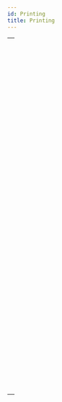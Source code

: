 ```yaml
---
id: Printing
title: Printing
---
```

||
|---|
|[<!-- INCLUDE #_command_.ACCUMULATE.Syntax -->](../../commands-legacy/accumulate.md)<br/>|
|[<!-- INCLUDE #_command_.BLOB to print settings.Syntax -->](../../commands-legacy/blob-to-print-settings.md)<br/>|
|[<!-- INCLUDE #_command_.BREAK LEVEL.Syntax -->](../../commands-legacy/break-level.md)<br/>|
|[<!-- INCLUDE #_command_.CLOSE PRINTING JOB.Syntax -->](../../commands-legacy/close-printing-job.md)<br/>|
|[<!-- INCLUDE #_command_.Get current printer.Syntax -->](../../commands-legacy/get-current-printer.md)<br/>|
|[<!-- INCLUDE #_command_.Get print marker.Syntax -->](../../commands-legacy/get-print-marker.md)<br/>|
|[<!-- INCLUDE #_command_.GET PRINT OPTION.Syntax -->](../../commands-legacy/get-print-option.md)<br/>|
|[<!-- INCLUDE #_command_.Get print preview.Syntax -->](../../commands-legacy/get-print-preview.md)<br/>|
|[<!-- INCLUDE #_command_.GET PRINTABLE AREA.Syntax -->](../../commands-legacy/get-printable-area.md)<br/>|
|[<!-- INCLUDE #_command_.GET PRINTABLE MARGIN.Syntax -->](../../commands-legacy/get-printable-margin.md)<br/>|
|[<!-- INCLUDE #_command_.Get printed height.Syntax -->](../../commands-legacy/get-printed-height.md)<br/>|
|[<!-- INCLUDE #_command_.Is in print preview.Syntax -->](../../commands-legacy/is-in-print-preview.md)<br/>|
|[<!-- INCLUDE #_command_.Level.Syntax -->](../../commands-legacy/level.md)<br/>|
|[<!-- INCLUDE #_command_.OPEN PRINTING JOB.Syntax -->](../../commands-legacy/open-printing-job.md)<br/>|
|[<!-- INCLUDE #_command_.PAGE BREAK.Syntax -->](../../commands-legacy/page-break.md)<br/>|
|[<!-- INCLUDE #_command_.Print form.Syntax -->](../../commands/print-form.md)<br/>|
|[<!-- INCLUDE #_command_.PRINT LABEL.Syntax -->](../../commands-legacy/print-label.md)<br/>|
|[<!-- INCLUDE #_command_.Print object.Syntax -->](../../commands-legacy/print-object.md)<br/>|
|[<!-- INCLUDE #_command_.PRINT OPTION VALUES.Syntax -->](../../commands-legacy/print-option-values.md)<br/>|
|[<!-- INCLUDE #_command_.PRINT RECORD.Syntax -->](../../commands-legacy/print-record.md)<br/>|
|[<!-- INCLUDE #_command_.PRINT SELECTION.Syntax -->](../../commands-legacy/print-selection.md)<br/>|
|[<!-- INCLUDE #_command_.PRINT SETTINGS.Syntax -->](../../commands-legacy/print-settings.md)<br/>|
|[<!-- INCLUDE #_command_.Print settings to BLOB.Syntax -->](../../commands-legacy/print-settings-to-blob.md)<br/>|
|[<!-- INCLUDE #_command_.PRINTERS LIST.Syntax -->](../../commands-legacy/printers-list.md)<br/>|
|[<!-- INCLUDE #_command_.Printing page.Syntax -->](../../commands-legacy/printing-page.md)<br/>|
|[<!-- INCLUDE #_command_.SET CURRENT PRINTER.Syntax -->](../../commands-legacy/set-current-printer.md)<br/>|
|[<!-- INCLUDE #_command_.SET PRINT MARKER.Syntax -->](../../commands-legacy/set-print-marker.md)<br/>|
|[<!-- INCLUDE #_command_.SET PRINT OPTION.Syntax -->](../../commands-legacy/set-print-option.md)<br/>|
|[<!-- INCLUDE #_command_.SET PRINT PREVIEW.Syntax -->](../../commands-legacy/set-print-preview.md)<br/>|
|[<!-- INCLUDE #_command_.SET PRINTABLE MARGIN.Syntax -->](../../commands-legacy/set-printable-margin.md)<br/>|
|[<!-- INCLUDE #_command_.Subtotal.Syntax -->](../../commands-legacy/subtotal.md)<br/>|
